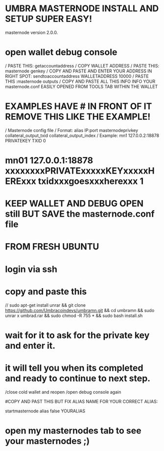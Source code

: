 # UMBRA MASTERNODE INSTALL AND SETUP SUPER EASY!
 masternode version 2.0.0.

# open wallet debug console

/ PASTE THIS: getaccountaddress
/ COPY WALLET ADDRESS 
/ PASTE THIS: masternode genkey
/ COPY AND PASTE AND ENTER YOUR ADDRESS IN RIGHT SPOT: sendtoaccountaddress WALLETADDRESS 10000
/ PASTE THIS :masternode outputs
/ COPY AND PASTE ALL THIS INFO INFO YOUR masternode.conf EASILY OPENED FROM TOOLS TAB WITHIN THE WALLET 

# EXAMPLES HAVE # IN FRONT OF IT REMOVE THIS LIKE THE EXAMPLE! 

/ Masternode config file
/ Format: alias IP:port masternodeprivkey collateral_output_txid collateral_output_index
/ Example: mn1 127.0.0.2:18878 PRIVATEKEY TXID 0

# mn01 127.0.0.1:18878 xxxxxxxxPRIVATExxxxxKEYxxxxxHERExxx txidxxxgoesxxxherexxx 1

# KEEP WALLET AND DEBUG OPEN still BUT SAVE the masternode.conf file 

# FROM FRESH UBUNTU 

# login via ssh 
# copy and paste this 

//  sudo apt-get install unrar && git clone https://github.com/Umbracoindevs/umbramn.git && cd umbramn && sudo unrar x umbrad.rar && sudo chmod -R 755 * && sudo bash install.sh

# wait for it to ask for the private key and enter it.

# it will tell you when its completed and ready to continue to next step. 

/close cold wallet and reopen 
/open debug console again

#COPY AND PAST THIS BUT FIX ALIAS NAME FOR YOUR CORRECT ALIAS:

startmasternode alias false YOURALIAS

# open my masternodes tab to see your masternodes ;)

